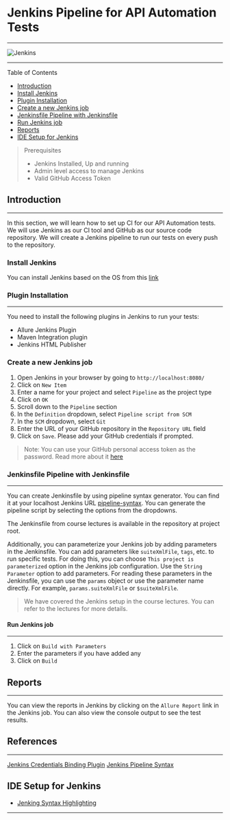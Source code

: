 # Jenkins Pipeline for API Automation Tests

***

![Jenkins](https://www.jenkins.io/images/logos/oktoberfest/oktoberfest.png)

***

Table of Contents

* [Introduction](#introduction)
* [Install Jenkins](#install-jenkins)
* [Plugin Installation](#plugin-installation)
* [Create a new Jenkins job](#create-a-new-jenkins-job)
* [Jenkinsfile Pipeline with Jenkinsfile](#jenkinsfile-pipeline-with-jenkinsfile)
* [Run Jenkins job](#run-jenkins-job)
* [Reports](#reports)
* [IDE Setup for Jenkins](#ide-setup-for-jenkins)

> Prerequisites
>
> * Jenkins Installed, Up and running
> * Admin level access to manage Jenkins
> * Valid GitHub Access Token

## Introduction

***

In this section, we will learn how to set up CI for our API Automation tests. We will use Jenkins as our CI tool and
GitHub as our source code repository. We will create a Jenkins pipeline to run our tests on every push to the
repository.

### Install Jenkins

You can install Jenkins based on the OS from this [link](https://www.jenkins.io/doc/book/installing/)

### Plugin Installation

***

You need to install the following plugins in Jenkins to run your tests:

* Allure Jenkins Plugin
* Maven Integration plugin
* Jenkins HTML Publisher

### Create a new Jenkins job

1. Open Jenkins in your browser by going to `http://localhost:8080/`
2. Click on `New Item`
3. Enter a name for your project and select `Pipeline` as the project type
4. Click on `OK`
5. Scroll down to the `Pipeline` section
6. In the `Definition` dropdown, select `Pipeline script from SCM`
7. In the `SCM` dropdown, select `Git`
8. Enter the URL of your GitHub repository in the `Repository URL` field
9. Click on `Save`. Please add your GitHub credentials if prompted.

> Note: You can use your GitHub personal access token as the password. Read more about
> it [here](https://docs.github.com/en/github/authenticating-to-github/creating-a-personal-access-token)

### Jenkinsfile Pipeline with Jenkinsfile

***

You can create Jenkinsfile by using pipeline syntax generator. You can find it at your localhost Jenkins
URL [pipeline-syntax](http://localhost:8080/pipeline-syntax/). You can generate the pipeline script by selecting the
options from the dropdowns.

The Jenkinsfile from course lectures is available in the repository at project root.

Additionally, you can parameterize your Jenkins job by adding parameters in the Jenkinsfile. You can add parameters
like `suiteXmlFile`, `tags`, etc. to run specific tests. For doing this, you can choose `This project is parameterized`
option in the Jenkins job configuration. Use the `String Parameter` option to add parameters. For reading these
parameters in the Jenkinsfile, you can use the `params` object or use the parameter name directly. For
example, `params.suiteXmlFile` or `$suiteXmlFile`.

> We have covered the Jenkins setup in the course lectures. You can refer to the lectures for more details.

#### Run Jenkins job

***

1. Click on `Build with Parameters`
2. Enter the parameters if you have added any
3. Click on `Build`

## Reports

***

You can view the reports in Jenkins by clicking on the `Allure Report` link in the Jenkins job. You can also view the
console output to see the test results.

## References

***

[Jenkins Credentials Binding Plugin](https://www.jenkins.io/doc/pipeline/steps/credentials-binding/#withcredentials-bind-credentials-to-variables)
[Jenkins Pipeline Syntax](https://www.jenkins.io/doc/book/pipeline/syntax/)

## IDE Setup for Jenkins

* [Jenking Syntax Highlighting](https://stackoverflow.com/questions/47796757/jenkinsfile-syntax-highlighting-in-java-project-using-intellij-idea)

***
